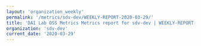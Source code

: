```yaml
---
layout: 'organization_weekly'
permalink: '/metrics/sdv-dev/WEEKLY-REPORT-2020-03-29/'
title: 'DAI Lab OSS Metrics Metrics report for sdv-dev | WEEKLY-REPORT-2020-03-29'
organization: 'sdv-dev'
current_date: '2020-03-29'
---
```

